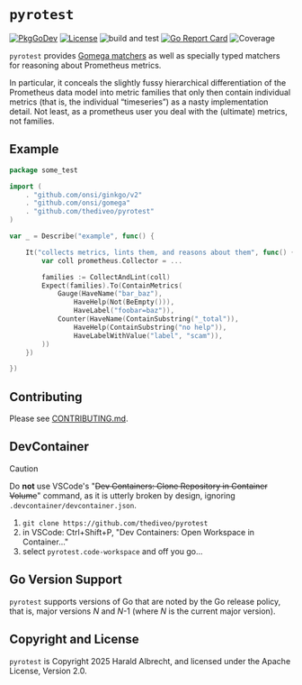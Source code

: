 # `pyrotest`

[![PkgGoDev](https://img.shields.io/badge/-reference-blue?logo=go&logoColor=white&labelColor=505050)](https://pkg.go.dev/github.com/thediveo/pyrotest)
[![License](https://img.shields.io/github/license/thediveo/pyrotest)](https://img.shields.io/github/license/thediveo/pyrotest)
![build and test](https://github.com/thediveo/pyrotest/actions/workflows/buildandtest.yaml/badge.svg?branch=master)
[![Go Report Card](https://goreportcard.com/badge/github.com/thediveo/pyrotest)](https://goreportcard.com/report/github.com/thediveo/pyrotestb)
![Coverage](https://img.shields.io/badge/Coverage-95.6%25-brightgreen)

`pyrotest` provides [Gomega matchers](https://onsi.github.io/gomega/) as well as
specially typed matchers for reasoning about Prometheus metrics.

In particular, it conceals the slightly fussy hierarchical differentiation of
the Prometheus data model into metric families that only then contain individual
metrics (that is, the individual “timeseries”) as a nasty implementation detail.
Not least, as a prometheus user you deal with the (ultimate) metrics, not
families.

## Example

```go
package some_test

import (
	. "github.com/onsi/ginkgo/v2"
	. "github.com/onsi/gomega"
	. "github.com/thediveo/pyrotest"
)

var _ = Describe("example", func() {

    It("collects metrics, lints them, and reasons about them", func() {
        var coll prometheus.Collector = ...

        families := CollectAndLint(coll)
        Expect(families).To(ContainMetrics(
            Gauge(HaveName("bar_baz"),
                HaveHelp(Not(BeEmpty())),
                HaveLabel("foobar=baz")),
            Counter(HaveName(ContainSubstring("_total")),
                HaveHelp(ContainSubstring("no help")),
                HaveLabelWithValue("label", "scam")),
        ))
    })

})
```

## Contributing

Please see [CONTRIBUTING.md](CONTRIBUTING.md).

## DevContainer

> [!CAUTION]
>
> Do **not** use VSCode's "~~Dev Containers: Clone Repository in Container
> Volume~~" command, as it is utterly broken by design, ignoring
> `.devcontainer/devcontainer.json`.

1. `git clone https://github.com/thediveo/pyrotest`
2. in VSCode: Ctrl+Shift+P, "Dev Containers: Open Workspace in Container..."
3. select `pyrotest.code-workspace` and off you go...

## Go Version Support

`pyrotest` supports versions of Go that are noted by the Go release policy, that
is, major versions _N_ and _N_-1 (where _N_ is the current major version).

## Copyright and License

`pyrotest` is Copyright 2025 Harald Albrecht, and licensed under the Apache
License, Version 2.0.
